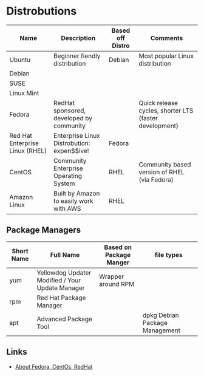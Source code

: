 # Distrobutions

| Name | Description | Based off Distro | Comments | 
| ---- | ----------- | --------------- | -------- |
| Ubuntu | Beginner fiendly distribution | Debian | Most popular Linux distribution |
| Debian | | |
| SUSE | | |
| Linux Mint | | |
| Fedora | RedHat sponsored, developed by community | | Quick release cycles, shorter LTS (faster development) |
| Red Hat Enterprise Linux (RHEL) | Enterprise Linux Distrobution: expen$$ive! | Fedora | |
| CentOS | Community Enterprise Operating System | RHEL | Community based version of RHEL (via Fedora) |
| Amazon Linux | Built by Amazon to easily work with AWS | RHEL|

## Package Managers
| Short Name | Full Name | Based on Package Manger | file types | 
| ---------- | --------- | ------ | ----- |
| yum | Yellowdog Updater Modified / Your Update Manager | Wrapper around RPM |
| rpm | Red Hat Package Manager | |
| apt | Advanced Package Tool | | dpkg Debian Package Management |
## Links
- [About Fedora, CentOs, RedHat](https://danielmiessler.com/study/fedora_redhat_centos/)